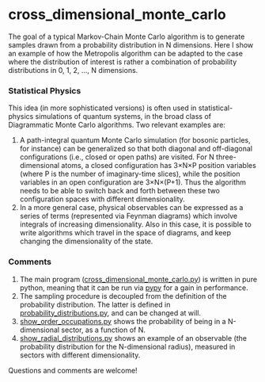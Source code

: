 # cross_dimensional_monte_carlo
The goal of a typical Markov-Chain Monte Carlo algorithm is to generate samples drawn from a probability distribution in N dimensions.
Here I show an example of how the Metropolis algorithm can be adapted to the case where the distribution of interest is rather a combination of probability distributions in 0, 1, 2, ..., N dimensions.  

### Statistical Physics
This idea (in more sophisticated versions) is often used in statistical-physics simulations of quantum systems, in the broad class of Diagrammatic Monte Carlo algorithms.
Two relevant examples are:

1. A path-integral quantum Monte Carlo simulation (for bosonic particles, for instance) can be generalized so that both diagonal and off-diagonal configurations (i.e., closed or open paths) are visited. For N three-dimensional atoms, a closed configuration has 3×N×P position variables (where P is the number of imaginary-time slices), while the position variables in an open configuration are 3×N×(P+1). Thus the algorithm needs to be able to switch back and forth between these two configuration spaces with different dimensionality.
2. In a more general case, physical observables can be expressed as a series of terms (represented via Feynman diagrams) which involve integrals of increasing dimensionality. Also in this case, it is possible to write algorithms which travel in the space of diagrams, and keep changing the dimensionality of the state.

### Comments
1. The main program ([cross_dimensional_monte_carlo.py](cross_dimensional_monte_carlo.py)) is written in pure python, meaning that it can be run via [pypy](http://pypy.org/) for a gain in performance.
2. The sampling procedure is decoupled from the definition of the probability distribution. The latter is defined in [probability_distributions.py](probability_distributions.py), and can be changed at will.
3. [show_order_occupations.py](show_order_occupations.py) shows the probability of being in a N-dimensional sector, as a function of N.
4. [show_radial_distributions.py](show_radial_distributions.py) shows an example of an observable (the probability distribution for the N-dimensional radius), measured in sectors with different dimensionality.

Questions and comments are welcome!
